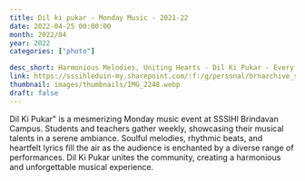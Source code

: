 ```yaml
---
title: Dil ki pukar - Monday Music - 2021-22
date: 2022-04-25 00:00:00
month: 2022/04
year: 2022
categories: ["photo"]

desc_short: Harmonious Melodies, Uniting Hearts - Dil Ki Pukar - Every Monday Musical Bliss!
link: https://sssihleduin-my.sharepoint.com/:f:/g/personal/brnarchive_sssihl_edu_in/EvsjrA00WGVAqL9h7u4fyxcB8wLyCvmXKAdVe9jTv0SUag?e=pzhHwB
thumbnail: images/thumbnails/IMG_2248.webp
draft: false
---
```


Dil Ki Pukar" is a mesmerizing Monday music event at SSSIHl Brindavan Campus. Students and teachers gather weekly, showcasing their musical talents in a serene ambiance. Soulful melodies, rhythmic beats, and heartfelt lyrics fill the air as the audience is enchanted by a diverse range of performances. Dil Ki Pukar unites the community, creating a harmonious and unforgettable musical experience.